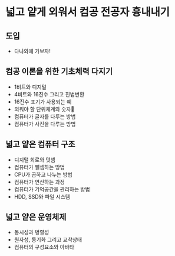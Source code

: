 # 넓고 얕게 외워서 컴공 전공자 흉내내기

## 도입

- 다나와에 가보자!

## 컴공 이론을 위한 기초체력 다지기

- 1비트와 디지털
- 4비트와 16진수 그리고 진법변환
- 16진수 표기가 사용되는 예
- 외워야 할 단위체계와 숫자
- 컴퓨터가 글자를 다루는 방법
- 컴퓨터가 사진을 다루는 방법

## 넓고 얕은 컴퓨터 구조

- 디지털 회로와 덧셈
- 컴퓨터가 뺄셈하는 방법
- CPU가 곱하고 나누는 방법
- 컴퓨터가 연산하는 과정
- 컴퓨터가 기억공간을 관리하는 방법
- HDD, SSD와 파일 시스템

## 넓고 얕은 운영체제

- 동시성과 병렬성
- 원자성, 동기화 그리고 교착상태
- 컴퓨터의 구성요소와 아바타
